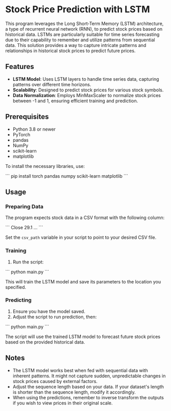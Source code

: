 # Stock Price Prediction with LSTM

This program leverages the Long Short-Term Memory (LSTM) architecture, a type of recurrent neural network (RNN), to predict stock prices based on historical data. LSTMs are particularly suitable for time series forecasting due to their capability to remember and utilize patterns from sequential data. This solution provides a way to capture intricate patterns and relationships in historical stock prices to predict future prices.

## Features

- **LSTM Model**: Uses LSTM layers to handle time series data, capturing patterns over different time horizons.
- **Scalability**: Designed to predict stock prices for various stock symbols.
- **Data Normalization**: Employs MinMaxScaler to normalize stock prices between -1 and 1, ensuring efficient training and prediction.

## Prerequisites

- Python 3.8 or newer
- PyTorch
- pandas
- NumPy
- scikit-learn
- matplotlib

To install the necessary libraries, use:

\```
pip install torch pandas numpy scikit-learn matplotlib
\```

## Usage

### Preparing Data

The program expects stock data in a CSV format with the following column:

\```
Close
29.1
...
\```

Set the `csv_path` variable in your script to point to your desired CSV file.

### Training

1. Run the script:

\```
python main.py
\```

This will train the LSTM model and save its parameters to the location you specified.

### Predicting

1. Ensure you have the model saved.
2. Adjust the script to run prediction, then:

\```
python main.py
\```

The script will use the trained LSTM model to forecast future stock prices based on the provided historical data.

## Notes

- The LSTM model works best when fed with sequential data with inherent patterns. It might not capture sudden, unpredictable changes in stock prices caused by external factors.
- Adjust the sequence length based on your data. If your dataset's length is shorter than the sequence length, modify it accordingly.
- When using the predictions, remember to inverse transform the outputs if you wish to view prices in their original scale.
